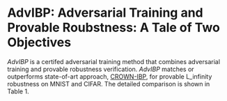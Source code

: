 AdvIBP: Adversarial Training and Provable Roubstness: A Tale of Two Objectives
========================

*AdvIBP* is a certifed adversarial training method that combines
adversarial training and provable robustness verification. *AdvIBP*
matches or outperforms state-of-art approach, [CROWN-IBP](https://openreview.net/pdf?id=Skxuk1rFwB), for provable
L\_infinity robustness on MNIST and CIFAR. The detailed comparison is
shown in Table 1.
